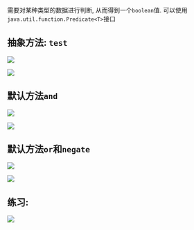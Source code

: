 需要对某种类型的数据进行判断, 从而得到一个`boolean`值. 可以使用`java.util.function.Predicate<T>`接口

## 抽象方法: `test`

![](https://pic.superbed.cn/item/5e0885ab76085c328948430e.jpg)

![](https://pic.superbed.cn/item/5e0885cd76085c3289484ad3.jpg)

## 默认方法`and`

![](https://pic.superbed.cn/item/5e0885ee76085c32894856c0.jpg)

![](https://pic.superbed.cn/item/5e08861376085c3289486189.jpg)



## 默认方法`or`和`negate`

![](https://pic.superbed.cn/item/5e08863d76085c3289486d34.jpg)

![](https://pic.superbed.cn/item/5e08865076085c3289487141.jpg)



## 练习:

![](https://pic.superbed.cn/item/5e08866476085c3289487b1b.jpg)





















